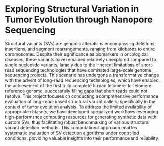 # Exploring Structural Variation in Tumor Evolution through Nanopore Sequencing 

Structural variants (SVs) are genomic alterations encompassing deletions, 
insertions, and segment rearrangements, ranging from kilobases to entire 
chromosomes. Despite their significance as biomarkers in oncological 
diseases, these variants have remained relatively unexplored compared to 
single nucleotide variants, largely due to the inherent limitations of 
short-read sequencing technologies that have dominated large-scale genome 
sequencing projects. This scenario has undergone a transformative change 
with the advent of long-read sequencing technologies, which have enabled 
the achievement of the first truly complete human telomere-to-telomere 
reference genome, successfully filling gaps that short reads could not 
resolve. This project focuses on conducting a comprehensive performance 
evaluation of long-read-based structural variant callers, specifically in 
the context of tumor evolution analysis. To address the limited availability
of appropriate datasets, we have developed specialized workflows leveraging 
high-performance computing resources for generating synthetic data with 
custom SVs, thus facilitating robust benchmarking of various structural 
variant detection methods. This computational approach enables systematic 
evaluation of SV detection algorithms under controlled conditions, 
providing valuable insights into their performance and reliability.
